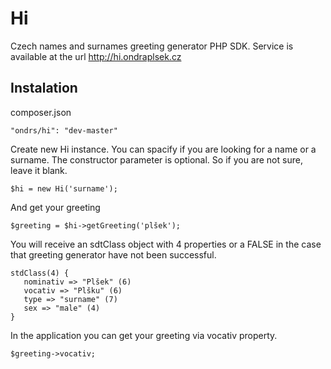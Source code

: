 Hi
==============

Czech names and surnames greeting generator PHP SDK.
Service is available at the url http://hi.ondraplsek.cz



Instalation
-----

composer.json

    "ondrs/hi": "dev-master"


Create new Hi instance. You can spacify if you are looking for a name or a surname. The constructor parameter is optional.
So if you are not sure, leave it blank.

    $hi = new Hi('surname');

And get your greeting

    $greeting = $hi->getGreeting('plšek');

You will receive an sdtClass object with 4 properties or a FALSE in the case that greeting generator have not been successful.

    stdClass(4) {
       nominativ => "Plšek" (6)
       vocativ => "Plšku" (6)
       type => "surname" (7)
       sex => "male" (4)
    }

In the application you can get your greeting via vocativ property.

    $greeting->vocativ;